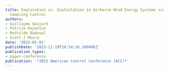 ```yaml
---
title: Exploration vs. Exploitation in Airborne Wind Energy Systems via Information-Directed
  Sampling Control
authors:
- Guillaume Goujard
- Patrick Keyantuo
- Mathilde Badoual
- Scott J Moura
date: '2022-01-01'
publishDate: '2023-11-19T19:54:16.160496Z'
publication_types:
- paper-conference
publication: '*2022 American Control Conference (ACC)*'
---
```

